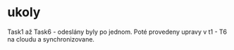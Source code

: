 # ukoly
Task1 až Task6 - odeslány byly po jednom. Poté provedeny upravy v t1 - T6 na cloudu a synchronizovane. 
